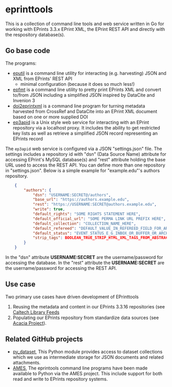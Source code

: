 eprinttools
===========

This is a collection of command line tools and web service written in Go for working with EPrints 3.3.x EPrint XML, the EPrint REST API and directly with the respository database(s).

Go base code
------------

The programs:

- [eputil](docs/eputil.html) is a command line utility for interacting (e.g. harvesting) JSON and XML from EPrints' REST API
    - minimal configuration (because it does so much less!)
- [epfmt](docs/epfmt.html) is a command line utility to pretty print EPrints XML and convert to/from JSON including a simplified JSON inspired by DataCite and Invenion 3
- [doi2eprintxml](docs/doi2eprintxml.html) is a command line program for turning metadata harvested from CrossRef and DataCite into an EPrint XML document based on one or more supplied DOI
- [ep3apid](docs/ep3apid.html) is a Unix style web service for interacting with an EPrint repository via a localhost proxy. It includes the ability to get restricted key lists as well as retrieve a simplified JSON record representing an EPrints record

The `ep3apid` web service is configured via a JSON "settings.json" file. The settings includes a repository id with "dsn" (Data Source Name) attribute for accessing EPrint's MySQL database(s) and "rest" attribute holding the base URL used to access the REST API. You can define more than one repository in "settings.json". Below is a simple example for "example.edu"'s authors repository.

```json
    {
        "authors": {
            "dsn": "USERNAME:SECRET@/authors",
            "base_url": "https://authors.example.edu",
            "rest": "https://USERNAME:SECRET@authors.example.edu",
            "write": true,
            "default_rights": "SOME RIGHTS STATEMENT HERE",
            "default_official_url": "SOME PERMA LINK URL PREFIX HERE",
            "default_collection": "COLLECTION_NAME_HERE",
            "default_refereed": "DEFAULT_VALUE_IN_REFEREED_FIELD_FOR_ARTICLES",
            "default_status": "EVENT_STATUS_E_G_INBOX_OR_BUFFER_OR_ARCHIVE",
            "strip_tags": BOOLEAN_TRUE_STRIP_HTML_XML_TAGS_FROM_ABSTRACT
        }
    }
```

In the "dsn" attribute __USERNAME:SECRET__ are the username/password for accessing the database. In the "rest" attribute the __USERNAME:SECRET__ are the username/password for accessing the REST API.

Use case
--------

Two primary use cases have driven development of EPrinttools

1. Reusing the metadata and content in our EPrints 3.3.16 repositories (see [Caltech Library Feeds](https://feeds.library.caltech.edu)
2. Populating our EPrints repository from standardize data sources (see [Acacia Project](https://github.com/caltechlibrary/Acacia)).

Related GitHub projects
-----------------------

- [py_dataset](https://github.com/caltechlibrary/py_dataset), This Python module provides access to dataset collections which we use as intermediate storage for JSON documents and related attachments.
- [AMES](https://github.com/caltechlibrary/ames), The eprintools command line programs have been made available to Python via the AMES project. This include support for both read and write to EPrints repository systems.

